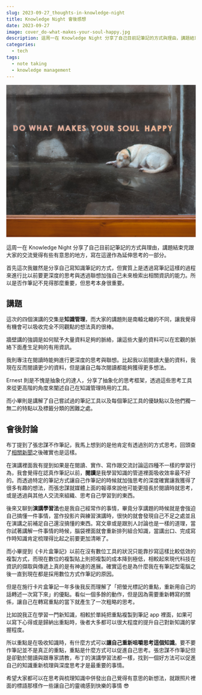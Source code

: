 ```yaml
---
slug: 2023-09-27_thoughts-in-knowledge-night
title: Knowledge Night 會後感想
date: 2023-09-27
image: cover_do-what-makes-your-soul-happy.jpg
description: 這周一在 Knowledge Night 分享了自己目前記筆記的方式與理由，講題結束完跟大家的交流覺得有些有意思的地方，寫在這邊作為延伸思考的一部分。
categories:
  - tech
tags:
  - note taking
  - knowledge management
---
```


![](./cover_do-what-makes-your-soul-happy.jpg)

這周一在 Knowledge Night 分享了自己目前記筆記的方式與理由，講題結束完跟大家的交流覺得有些有意思的地方，寫在這邊作為延伸思考的一部分。

首先這次我雖然是分享自己寫知識筆記的方式，但實質上是透過寫筆記這樣的過程來進行比以前要更深度的思考與透過聯想加強自己未來檢索出相關資訊的能力。所以是否作筆記不見得那麼重要，但思考本身很重要。

## 講題

這次的四個演講的交集是**知識管理**，而大家的講題則是南轅北轍的不同，讓我覺得有機會可以吸收完全不同觀點的想法真的很棒。

牆壁講的強調是如何賦予大量資料足夠的脈絡，讓這些大量的資料可以在宏觀的脈絡下面產生足夠的有用資訊。

我則專注在閱讀時能夠進行更深度的思考與聯想。比起我以前閱讀大量的資料，我現在反而閱讀更少的資料，但是讓自己每次閱讀都能夠獲得更多想法。

Ernest 則是不愧是抽象化的達人，分享了抽象化的思考框架，透過這些思考工具來從更高階的角度來闡述自己在知識管理時用的工具。

而小畢則是講解了自己嘗試過的筆記工具以及每個筆記工具的優缺點以及他們獨一無二的特點以及標籤分類的困難之處。
## 會後討論

布丁提到了張忠謀不作筆記，我馬上想到的是他肯定有透過別的方式思考。回頭查了[相關新聞](https://money.udn.com/money/story/5612/7285237)之後確實也是這樣。

在演講裡面我有提到如果是在閱讀、實作、寫作跟交流討論這四種不一樣的學習行為，我會覺得在認真作筆記以前，**閱讀**是我學習知識的管道裡面吸收效率最不好的。而透過特定的筆記方式讓自己作筆記的時候就加強思考的深度確實讓我獲得了很多有趣的想法，而張忠謀就媒體上面的報導來說他可能更擅長於閱讀時就思考，或是透過與其他人交流來組織、思考自己學習到的東西。

後來又聊到**演講學習法**也是我自己經常作的事情，畢竟分享講題的時候就是會強迫自己搞懂一件事情，當作投影片與練習演講時，很快的就會發現自己不足之處並且在演講之前補足自己還沒搞懂的東西。寫文章或是跟別人討論也是一樣的道理，當你試著講解一件事情的時候，腦袋裡面就會重新排列組合知識，當講出口、完成寫作時知識肯定梳理得比起之前要更加清晰了。

而小畢提到《卡片盒筆記》以前在沒有數位工具的狀況只能靠抄寫這樣比較低效的複製方式，而現在數位的複製貼上則把複製的成本降到極低，相較起來現代科技在資訊的擷取與傳遞上真的是有神速的進展。確實這也是為什麼我在有筆記型電腦之後一直到現在都是採用數位方式作筆記的原因。

但是在施行卡片盒筆記一年多後我反而理解了「把螢光標記的重點，重新用自己的話轉述一次寫下來」的優點。看似一個多餘的動作，但是因為需要重新轉寫的關係，讓自己在轉寫重點的當下就產生了一次粗略的思考。

比如說我正在學習一門新知識，相較於單純把重點複製到筆記 app 裡面，如果可以寫下心得或是歸納出重點時，後者大多都可以很大程度的提升自己對新知識的掌握程度。

所以重點是在吸收知識時，有什麼方式可以**讓自己重新咀嚼思考這個知識**。要不要作筆記並不是真正的重點，重點是什麼方式可以促進自己思考。張忠謀不作筆記但是卻勤於閱讀與跟專家請教，布丁的演講學習法都一樣，找到一個好方法可以促進自己的知識重新梳理與深度思考才是最重要的事情。

希望大家都可以在思考與梳理知識中併發出自己覺得有意思的新想法，就跟照片裡面的標語那樣作一些讓自己的靈魂感到快樂的事情 😎
